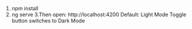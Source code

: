 1. npm install
2. ng serve
3.Then open: http://localhost:4200
Default: Light Mode
Toggle button switches to Dark Mode